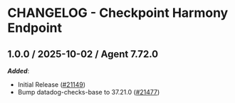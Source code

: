 # CHANGELOG - Checkpoint Harmony Endpoint

<!-- towncrier release notes start -->

## 1.0.0 / 2025-10-02 / Agent 7.72.0

***Added***:

* Initial Release ([#21149](https://github.com/DataDog/integrations-core/pull/21149))
* Bump datadog-checks-base to 37.21.0 ([#21477](https://github.com/DataDog/integrations-core/pull/21477))
